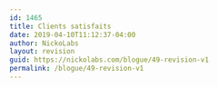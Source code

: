 ```yaml
---
id: 1465
title: Clients satisfaits
date: 2019-04-10T11:12:37-04:00
author: NickoLabs
layout: revision
guid: https://nickolabs.com/blogue/49-revision-v1
permalink: /blogue/49-revision-v1
---
```

